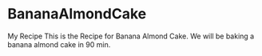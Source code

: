 # BananaAlmondCake
My Recipe
This is the Recipe for Banana Almond Cake.
We will be baking a banana almond cake in 90 min.